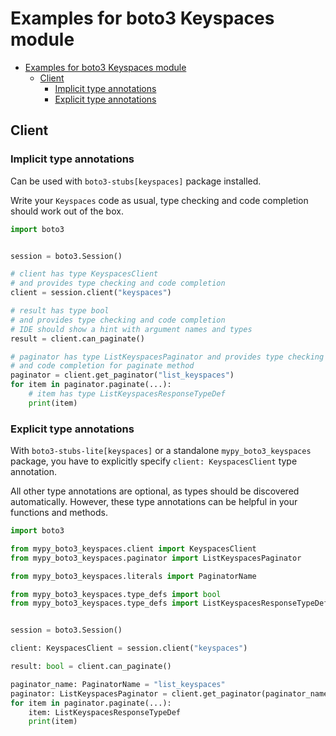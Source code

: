 <a id="examples-for-boto3-keyspaces-module"></a>

# Examples for boto3 Keyspaces module

- [Examples for boto3 Keyspaces module](#examples-for-boto3-keyspaces-module)
  - [Client](#client)
    - [Implicit type annotations](#implicit-type-annotations)
    - [Explicit type annotations](#explicit-type-annotations)

<a id="client"></a>

## Client

<a id="implicit-type-annotations"></a>

### Implicit type annotations

Can be used with `boto3-stubs[keyspaces]` package installed.

Write your `Keyspaces` code as usual, type checking and code completion should
work out of the box.

```python
import boto3


session = boto3.Session()

# client has type KeyspacesClient
# and provides type checking and code completion
client = session.client("keyspaces")

# result has type bool
# and provides type checking and code completion
# IDE should show a hint with argument names and types
result = client.can_paginate()

# paginator has type ListKeyspacesPaginator and provides type checking
# and code completion for paginate method
paginator = client.get_paginator("list_keyspaces")
for item in paginator.paginate(...):
    # item has type ListKeyspacesResponseTypeDef
    print(item)
```

<a id="explicit-type-annotations"></a>

### Explicit type annotations

With `boto3-stubs-lite[keyspaces]` or a standalone `mypy_boto3_keyspaces`
package, you have to explicitly specify `client: KeyspacesClient` type
annotation.

All other type annotations are optional, as types should be discovered
automatically. However, these type annotations can be helpful in your functions
and methods.

```python
import boto3

from mypy_boto3_keyspaces.client import KeyspacesClient
from mypy_boto3_keyspaces.paginator import ListKeyspacesPaginator

from mypy_boto3_keyspaces.literals import PaginatorName

from mypy_boto3_keyspaces.type_defs import bool
from mypy_boto3_keyspaces.type_defs import ListKeyspacesResponseTypeDef


session = boto3.Session()

client: KeyspacesClient = session.client("keyspaces")

result: bool = client.can_paginate()

paginator_name: PaginatorName = "list_keyspaces"
paginator: ListKeyspacesPaginator = client.get_paginator(paginator_name)
for item in paginator.paginate(...):
    item: ListKeyspacesResponseTypeDef
    print(item)
```
